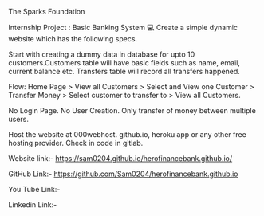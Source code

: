The Sparks Foundation

Internship Project : Basic Banking System 💻
Create a simple dynamic website which has the following specs.

Start with creating a dummy data in database for upto 10 customers.Customers table will have basic fields such as name, email, current balance etc. Transfers table will record all transfers happened.


Flow: Home Page > View all Customers > Select and View one Customer > Transfer Money > Select customer to transfer to > View all Customers.


No Login Page. No User Creation. Only transfer of money between multiple users.


Host the website at 000webhost. github.io, heroku app or any other free hosting provider. Check in code in gitlab.


Website link:- https://sam0204.github.io/herofinancebank.github.io/

GitHub Link:- https://github.com/Sam0204/herofinancebank.github.io

You Tube Link:-

Linkedin Link:- 
